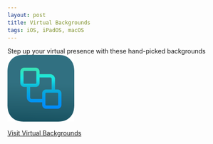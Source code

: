 ```yaml
---
layout: post
title: Virtual Backgrounds
tags: iOS, iPadOS, macOS
---
```

Step up your virtual presence with these hand-picked backgrounds  <br>
[![Backgrounds](assets/vb-icon.png "Go To Virtual Backgrounds")](https://sonasapps.github.io/virtualbackgrounds/)


[Visit Virtual Backgrounds](https://sonasapps.github.io/virtualbackgrounds/)
